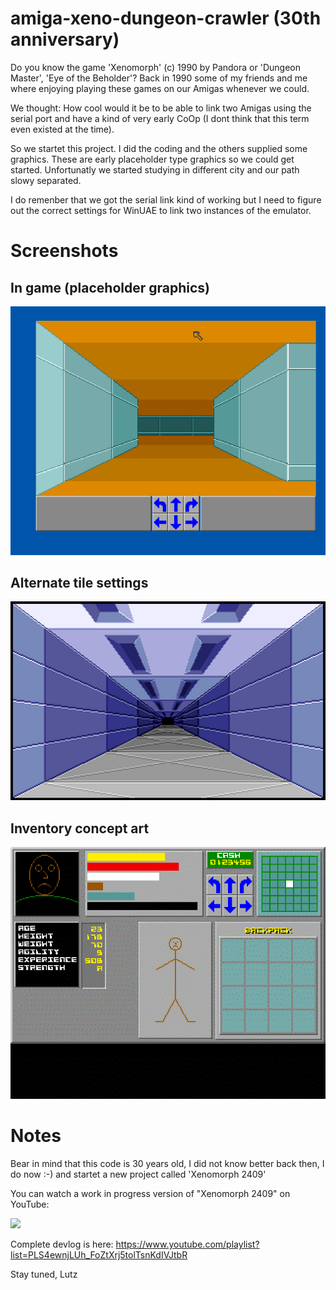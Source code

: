 # amiga-xeno-dungeon-crawler (30th anniversary)

Do you know the game 'Xenomorph' (c) 1990 by Pandora or 'Dungeon Master', 'Eye of the Beholder'? Back in 1990 some of my friends and me where enjoying playing these games on our Amigas whenever we could.

We thought: How cool would it be to be able to link two Amigas using the serial port and have a kind of very early CoOp (I dont think that this term even existed at the time).

So we startet this project. I did the coding and the others supplied some graphics. These are early placeholder type graphics so we could get started. Unfortunatly we started studying in different city and our path slowy separated.

I do remenber that we got the serial link kind of working but I need to figure out the correct settings for WinUAE to link two instances of the emulator.

# Screenshots

## In game (placeholder graphics)

![Screenshot](https://github.com/LutzGrosshennig/amiga-xeno-dungeon-crawler/blob/main/images/ScreenShot.png)

## Alternate tile settings

![Screenshot](https://github.com/LutzGrosshennig/amiga-xeno-dungeon-crawler/blob/main/images/AlternateTileset.PNG)

## Inventory concept art

![Screenshot](https://github.com/LutzGrosshennig/amiga-xeno-dungeon-crawler/blob/main/images/Inventory.gif)

# Notes

Bear in mind that this code is 30 years old, I did not know better back then, I do now :-) and startet a new project called 'Xenomorph 2409' 

You can watch a work in progress version of "Xenomorph 2409" on YouTube:

[![](http://img.youtube.com/vi/phD2-d7OQRk/0.jpg)](http://www.youtube.com/watch?v=phD2-d7OQRk "")

Complete devlog is here:
https://www.youtube.com/playlist?list=PLS4ewnjLUh_FoZtXrj5tolTsnKdIVJtbR


Stay tuned, 
Lutz